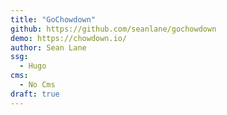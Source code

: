 ```yaml
---
title: "GoChowdown"
github: https://github.com/seanlane/gochowdown
demo: https://chowdown.io/
author: Sean Lane
ssg:
  - Hugo
cms:
  - No Cms
draft: true
---
```

